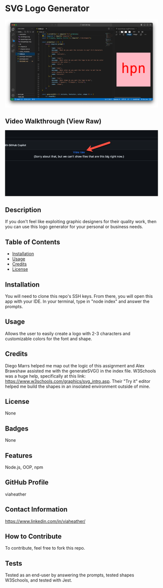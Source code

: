 # SVG Logo Generator
![Screenshot of App](examples/screenshot.png)

## Video Walkthrough (View Raw)
![Click View Raw to download the video walkthrough](examples/instruction.png)

## Description
If you don't feel like exploiting graphic designers for their quality work, then you can use this logo generator for your personal or business needs.

## Table of Contents
- [Installation](#installation)
- [Usage](#usage)
- [Credits](#credits)
- [License](#license)

## Installation
You will need to clone this repo's SSH keys. From there, you will open this app with your IDE. In your terminal, type in "node index" and answer the prompts.

## Usage
Allows the user to easily create a logo with 2-3 characters and customizable colors for the font and shape.

## Credits
Diego Marrs helped me map out the logic of this assignment and Alex Brawshaw assisted me with the generateSVG() in the index file. W3Schools was a huge help, specifically at this link: https://www.w3schools.com/graphics/svg_intro.asp. Their "Try it" editor helped me build the shapes in an insolated environment outside of mine.

## License
None

## Badges
None

## Features
Node.js, OOP, npm

## GitHub Profile
viaheather

## Contact Information
https://www.linkedin.com/in/viaheather/

## How to Contribute
To contribute, feel free to fork this repo.

## Tests
Tested as an end-user by answering the prompts, tested shapes W3Schools, and tested with Jest.
